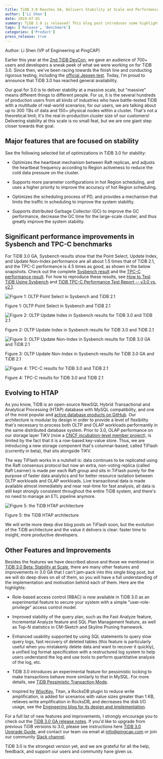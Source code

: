 ```yaml
---
title: TiDB 3.0 Reaches GA, Delivers Stability at Scale and Performance Boost
author: ['Li Shen']
date: 2019-07-01
summary: TiDB 3.0 is released! This blog post introduces some highlights of TiDB 3.0, including major features focused on stability, significant performance improvements in Sysbench and TPC-C benchmarks, a newly introduced component, and important features and improvements. 
tags: ['Release', 'Benchmark']
categories: ['Product']
press_release: true
---
```


Author: Li Shen (VP of Engineering at PingCAP)

Earlier this year at the [2nd TiDB DevCon](https://pingcap.com/blog/tidb-3.0-beta-stability-at-scale/), we gave an audience of 700+ users and developers a sneak peek of what we were working on for TiDB 3.0. Since then, we've been racing towards the finish line and conducting rigorous testing, including the [official Jepsen test](https://pingcap.com/blog/tidb-passes-jepsen-test-for-snapshot-isolation-and-single-key-linearizability/). Today, I'm proud to announce that TiDB 3.0 has reached general availability.

Our goal for 3.0 is to deliver stability at a massive scale, but "massive" means different things to different people. For us, it is the several hundreds of production users from all kinds of industries who have battle-tested TiDB with a multitude of real-world scenarios; for our users, we are talking about up to 300 TBs of data and 150+ physical nodes within a cluster. That's not a theoretical limit; it's the real in-production cluster size of our customers! Delivering stability at this scale is no small feat, but we are one giant step closer towards that goal.

## Major features that are focused on stability

See the following selected list of optimizations in TiDB 3.0 for stability:

- Optimizes the heartbeat mechanism between Raft replicas, and adjusts the heartbeat frequency according to Region activeness to reduce the cold data pressure on the cluster.

- Supports more parameter configurations in hot Region scheduling, and uses a higher priority to improve the accuracy of hot Region scheduling.

- Optimizes the scheduling process of PD, and provides a mechanism that limits the traffic in scheduling to improve the system stability.

- Supports distributed Garbage Collector (GC) to improve the GC performance, decrease the GC time for the large-scale cluster, and thus greatly improve the system stability.

## Significant performance improvements in Sysbench and TPC-C benchmarks

For TiDB 3.0 GA, Sysbench results show that the Point Select, Update Index, and Update Non-Index performance are all about 1.5 times that of TiDB 2.1, and the TPC-C performance is 4.5 times as good, as shown in the below snapshots. Check out the complete [Sysbench result](https://pingcap.com/docs/v3.0/benchmark/sysbench-v4/) and the [TPC-C performance result](https://pingcap.com/docs/v3.0/benchmark/tpcc/). For how to reproduce these results, see [How to Test TiDB Using Sysbench](https://pingcap.com/docs/stable/benchmark/how-to-run-sysbench/) and [TiDB TPC-C Performance Test Report -- v3.0 vs. v2.1](https://pingcap.com/docs/v3.0/benchmark/tpcc/).

![Figure 1: OLTP Point Select in Sysbench and TiDB 2.1](media/oltp-point-select-in-sysbench-and-tidb-2.1.png)
<div class="caption-center"> Figure 1: OLTP Point Select in Sysbench and TiDB 2.1 </div>

![Figure 2: OLTP Update Index in Sysbench results for TiDB 3.0 and TiDB 2.1](media/oltp-update-index-in-sysbench-results-for-tidb-3.0-and-tidb-2.1.png)
<div class="caption-center"> Figure 2: OLTP Update Index in Sysbench results for TiDB 3.0 and TiDB 2.1 </div>

![Figure 3: OLTP Update Non-Index in Sysbench results for TiDB 3.0 GA and TiDB 2.1](media/oltp-update-non-index-in-sysbench-results-for-tidb-3.0-ga-and-tidb-2.1.png)
<div class="caption-center"> Figure 3: OLTP Update Non-Index in Sysbench results for TiDB 3.0 GA and TiDB 2.1 </div>

![Figure 4: TPC-C results for TiDB 3.0 and TiDB 2.1](media/tpc-c-results-for-tidb-3.0-and-tidb-2.1.png)
<div class="caption-center"> Figure 4: TPC-C results for TiDB 3.0 and TiDB 2.1 </div>

## Evolving to HTAP

As you know, TiDB is an open-source NewSQL Hybrid Transactional and Analytical Processing (HTAP) database with MySQL compatibility, and one of the most popular and [active database products on GitHub](https://github.com/pingcap/tidb). Our architecture is modular by design in order to provide a level of flexibility that's necessary to process both OLTP and OLAP workloads performantly in the same distributed database system. Prior to 3.0, OLAP performance on our storage layer TiKV (now a [CNCF incubation-level member project](https://www.cncf.io/blog/2019/05/21/toc-votes-to-move-tikv-into-cncf-incubator/)), is limited by the fact that it is a row-based key-value store. Thus, we are introducing a new storage component that's columnar-based, called TiFlash (currently in beta), that sits alongside TiKV.

The way TiFlash works in a nutshell is: data continues to be replicated using the Raft consensus protocol but now an extra, non-voting replica (called Raft Learner) is made per each Raft group and sits in TiFlash purely for the purpose of faster data analytics and for better resource isolation between OLTP workloads and OLAP workloads. Live transactional data is made available almost immediately and near real-time for fast analysis, all data is still kept strongly consistent throughout the entire TiDB system, and there's no need to manage an ETL pipeline anymore.

![Figure 5: the TiDB HTAP architecture](media/tidb-htap-architecture-1.png)
<div class="caption-center"> Figure 5: the TiDB HTAP architecture </div>

We will write more deep dive blog posts on TiFlash soon, but the evolution of the TiDB architecture and the value it delivers is clear: faster time to insight, more productive developers.

## Other Features and Improvements

Besides the features we have described above and those we mentioned in [TiDB 3.0 Beta: Stability at Scale](https://pingcap.com/blog/tidb-3.0-beta-stability-at-scale/), there are many other features and improvements in 3.0 GA that I can't jam-pack into this single blog post, but we will do deep dives on all of them, so you will have a full understanding of the implementation and motivation behind each of them. Here are the highlights:

- Role-based access control (RBAC) is now available in TiDB 3.0 as an experimental feature to secure your system with a simple "user-role-privilege" access control model.

- Improved stability of the query plan, such as the Fast Analyze feature, Incremental Analyze feature and SQL Plan Management feature, as well as Top-N statistics in CM-Sketch and Skyline Pruning framework.

- Enhanced usability supported by using SQL statements to query slow query logs, fast recovery of deleted tables (this feature is particularly useful when you mistakenly delete data and want to recover it quickly), a unified log format specification with a restructured log system to help users understand the log and use tools to perform quantitative analysis of the log, etc.

- TiDB 3.0 introduces an experimental feature for pessimistic locking to make transactions behave more similarly to that in MySQL. For more details, see [TiDB Pessimistic Transaction Mode](https://pingcap.com/docs/v3.0/reference/transactions/transaction-pessimistic/).

- Inspired by [WiscKey](https://www.usenix.org/system/files/conference/fast16/fast16-papers-lu.pdf), Titan, a RocksDB plugin to reduce write amplification, is added for scenarios with value sizes greater than 1 KB, relieves write amplification in RocksDB, and decreases the disk I/O usage, see the [Engineering blog for its design and implementation](https://pingcap.com/blog/titan-storage-engine-design-and-implementation/).

For a full list of new features and improvements, I strongly encourage you to check out the [TiDB 3.0 GA release notes](https://pingcap.com/docs/v3.0/releases/3.0-ga/). If you'd like to upgrade from previous TiDB versions to 3.0, please see instructions here [TiDB 3.0 Upgrade Guide](https://pingcap.com/docs/v3.0/how-to/upgrade/from-previous-version/), and contact our team via email at info@pingcap.com or join our community [Slack channel](https://slack.tidb.io/invite?team=tidb-community&channel=everyone&ref=pingcap-blog).

TiDB 3.0 is the strongest version yet, and we are grateful for all the help, feedback, and support our users and community have given us.
